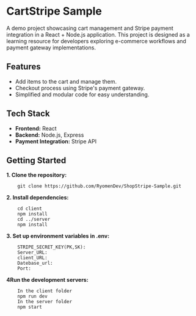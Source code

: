 # CartStripe Sample

A demo project showcasing cart management and Stripe payment integration in a React + Node.js application. This project is designed as a learning resource for developers exploring e-commerce workflows and payment gateway implementations.

## Features

- Add items to the cart and manage them.
- Checkout process using Stripe's payment gateway.
- Simplified and modular code for easy understanding.

## Tech Stack

- **Frontend:** React
- **Backend:** Node.js, Express
- **Payment Integration:** Stripe API

## Getting Started

**1. Clone the repository:**
```
    git clone https://github.com/RyomenDev/ShopStripe-Sample.git
```

**2. Install dependencies:**
```
    cd client
    npm install
    cd ../server
    npm install
```

**3. Set up environment variables in .env:**
```
    STRIPE_SECRET_KEY(PK,SK):
    Server_URL:
    client_URL:
    Datebase_url:
    Port:
```

**4Run the development servers:**
```
    In the client folder
    npm run dev
    In the server folder
    npm start
```
